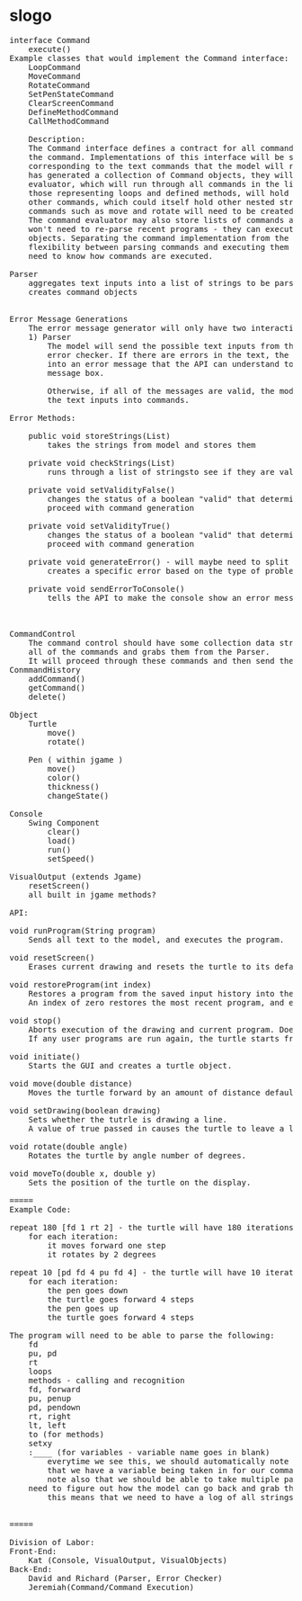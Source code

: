 slogo
=====

<pre>
interface Command
	execute()
Example classes that would implement the Command interface:
	LoopCommand
	MoveCommand
	RotateCommand
	SetPenStateCommand
	ClearScreenCommand
	DefineMethodCommand
	CallMethodCommand
	
	Description:
	The Command interface defines a contract for all commands with one method to execute
	the command. Implementations of this interface will be specific commands, each
	corresponding to the text commands that the model will recognize. Once the model
	has generated a collection of Command objects, they will be passed to the command 
	evaluator, which will run through all commands in the list. Some commands, such as
	those representing loops and defined methods, will hold a reference to a list of
	other commands, which could itself hold other nested structures as well. Simple 
	commands such as move and rotate will need to be created with only a parameter value. 
	The command evaluator may also store lists of commands as "programs" so the model 
	won't need to re-parse recent programs - they can execute straight from the Command 
	objects. Separating the command implementation from the parsing allows for greater
	flexibility between parsing commands and executing them - so the model doesn't
	need to know how commands are executed.

Parser
    aggregates text inputs into a list of strings to be parsed
	creates command objects
    
    
Error Message Generations
    The error message generator will only have two interactions:
    1) Parser
        The model will send the possible text inputs from the console to the
        error checker. If there are errors in the text, the errors must be codified
        into an error message that the API can understand to show a error dialog
        message box.
        
        Otherwise, if all of the messages are valid, the model is enabled to turn
        the text inputs into commands.
        
Error Methods:
    
    public void storeStrings(List<Strings>)
        takes the strings from model and stores them
    
    private void checkStrings(List<Strings>)
        runs through a list of stringsto see if they are valid strings
    
    private void setValidityFalse()
        changes the status of a boolean "valid" that determines whether model can
        proceed with command generation
        
    private void setValidityTrue()
        changes the status of a boolean "valid" that determines whether model can
        proceed with command generation 
        
    private void generateError() - will maybe need to split this into different types of errors
        creates a specific error based on the type of problem within the code
    
    private void sendErrorToConsole()
        tells the API to make the console show an error message
    


CommandControl
	The command control should have some collection data structure that stores
	all of the commands and grabs them from the Parser.
	It will proceed through these commands and then send them to the objects.
ConmmandHistory
	addCommand()
	getCommand()
	delete()

Object
	Turtle
		move()
		rotate()

	Pen ( within jgame )
		move()
		color()
		thickness()
		changeState()

Console
	Swing Component
		clear()
		load()
		run()
		setSpeed()	

VisualOutput (extends Jgame)
	resetScreen()
	all built in jgame methods?

API:

void runProgram(String program)
	Sends all text to the model, and executes the program.

void resetScreen()
	Erases current drawing and resets the turtle to its default position/orientation in the display area.

void restoreProgram(int index)
	Restores a program from the saved input history into the console. 
	An index of zero restores the most recent program, and earlier items have a greater index.

void stop()
	Aborts execution of the drawing and current program. Does not reset the state of the turtle.
	If any user programs are run again, the turtle starts from its current position.
	
void initiate()
	Starts the GUI and creates a turtle object.

void move(double distance)
	Moves the turtle forward by an amount of distance default units.
	
void setDrawing(boolean drawing)
	Sets whether the tutrle is drawing a line. 
	A value of true passed in causes the turtle to leave a line behind it when moving.
	
void rotate(double angle)
	Rotates the turtle by angle number of degrees.

void moveTo(double x, double y)
	Sets the position of the turtle on the display.
    
=====
Example Code:

repeat 180 [fd 1 rt 2] - the turtle will have 180 iterations;
    for each iteration:
        it moves forward one step
        it rotates by 2 degrees
        
repeat 10 [pd fd 4 pu fd 4] - the turtle will have 10 iterations;
    for each iteration:
        the pen goes down
        the turtle goes forward 4 steps
        the pen goes up
        the turtle goes forward 4 steps
        
The program will need to be able to parse the following:
    fd
    pu, pd
    rt
    loops
    methods - calling and recognition
    fd, forward
    pu, penup
    pd, pendown
    rt, right
    lt, left
    to (for methods)
    setxy
    :____ (for variables - variable name goes in blank)
        everytime we see this, we should automatically note
        that we have a variable being taken in for our command
        note also that we should be able to take multiple paremeters in methods
    need to figure out how the model can go back and grab the method...
        this means that we need to have a log of all strings within the text input


=====

Division of Labor:
Front-End:
    Kat (Console, VisualOutput, VisualObjects)
Back-End:
    David and Richard (Parser, Error Checker)
    Jeremiah(Command/Command Execution)
</pre>    
